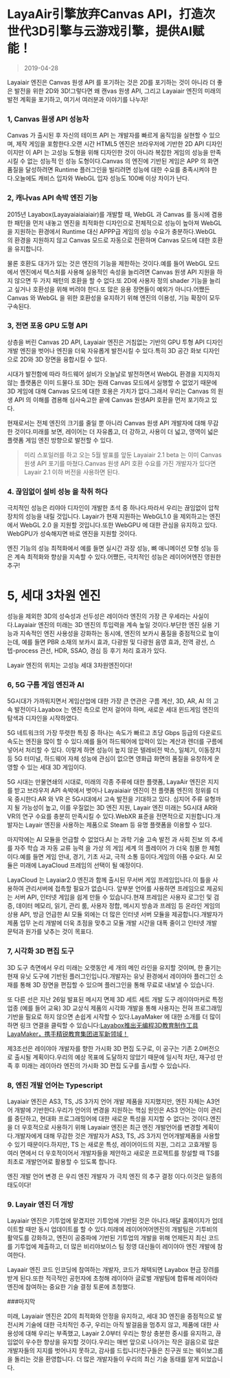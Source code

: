 # LayaAir引擎放弃Canvas API，打造次世代3D引擎与云游戏引擎，提供AI赋能！

>2019-04-28

Layaiair 엔진은 Canvas 원생 API 를 포기하는 것은 2D를 포기하는 것이 아니라 더 좋은 발전을 위한 2D와 3D!그렇다면 왜 캔vas 원생 API, 그리고 Layaiair 엔진의 미래의 발전 계획을 포기하고, 여기서 여러분과 이야기를 나누자!

### **1, Canvas 원생 API 성능차**

Canvas 가 출시된 후 자신의 테이프 API 는 개발자를 빠르게 움직임을 실현할 수 있으며, 제작 게임을 포함한다.오랜 시간 HTML5 엔진은 브라우저에 기반한 2D API 디자인이지만 이 API 는 고성능 도형을 위해 디자인한 것이 아니라 복잡한 게임의 성능을 만족시킬 수 없는 성능적 인 성능 도형이다.Canvas 의 엔진에 기반된 게임은 APP 의 화면 품질을 달성하려면 Runtime 플러그인을 빌리려면 성능에 대한 수요를 충족시켜야 한다.오늘에도 캐비스 입자와 WebGL 입자 성능도 100배 이상 차이가 난다.

### **2, 캐나vas API 속박 엔진 기능**

2015년 Layabox(Layayaiaiaiaiair)를 개발할 때, WebGL 과 Canvas 를 동시에 겸용한 패턴을 먼저 내놓고 엔진을 최적화한 디자인으로 전체적으로 성능이 높아져 WebGL을 지원하는 환경에서 Runtime 대신 APPP급 게임의 성능 수요가 충분하다.WebGL 의 환경을 지원하지 않고 Canvas 모드로 자동으로 전환하며 Canvas 모드에 대한 호환을 유지합니다.

물론 호환도 대가가 있는 것은 엔진의 기능을 제한하는 것이다.예를 들어 WebGL 모드에서 엔진에서 텍스처를 사용해 실용적인 속성을 늘리려면 Canvas 원생 API 지원을 하지 않으면 두 가지 패턴의 호환을 할 수 없다.또 2D에 사용자 정의 shader 기능을 늘리고 싶거나 호환성을 위해 버려야 한다.또 많은 응용 장면들이 예외가 아니다.어쨌든 Canvas 와 WebGL 을 위한 호환성을 유지하기 위해 엔진의 이용성, 기능 확장이 모두 구속된다.

### **3, 전면 포옹 GPU 도형 API**

상층을 버린 Canvas 2D API, Layaiair 엔진은 거침없는 기반의 GPU 투형 API 디자인 개발 엔진을 벗어나 엔진을 더욱 자유롭게 발전시킬 수 있다.특히 3D 공간 화보 디자인으로 2D와 3D 장면을 융합시킬 수 있다.

시대가 발전함에 따라 하드웨어 설비가 오늘날로 발전하면서 WebGL 환경을 지지하지 않는 플랫폼은 이미 드물다.또 3D는 원래 Canvas 모드에서 실행할 수 없었기 때문에 3D 게임에 대해 Canvas 모드에 대한 호용은 가치가 없다.그래서 우리는 Canvas 의 원생 API 의 이해를 겸용해 심사숙고한 끝에 Canvas 원생API 호환을 먼저 포기하고 있다.

현재로서는 전체 엔진의 크기를 줄일 뿐 아니라 Canvas 원생 API 개발자에 대해 무감한 것이다.미래를 보면, 레이어는 더 자유롭고, 더 강하고, 사용이 더 넓고, 영역이 넓은 플랫폼 게임 엔진 방향으로 발전할 수 있다.

> 미리 스포일러를 하고 오는 5월 발표를 앞둔 Layaiair 2.1 beta 는 이미 Canvas 원생 API 포기를 마쳤다.Canvas 원생 API 호환 수요를 가진 개발자가 있다면 Layair 2.1 이하 버전을 사용하면 된다.

### **4. 끊임없이 설비 성능 을 착취 하다**

극치적인 성능은 리야아 디자인이 개발한 초석 중 하나다.따라서 우리는 끊임없이 압착장치의 성능을 내릴 것입니다. Layair가 현재 지원하는 WebGL1.0 을 제외하고는 엔진에서 WebGL 2.0 을 지원할 것입니다.또한 WebGPU 에 대한 관심을 유지하고 있다. WebGPU가 성숙해지면 바로 엔진을 지원할 것이다.

엔진 기능의 성능 최적화에서 예를 들면 실시간 과장 성능, 뼈 애니메이션 모형 성능 등은 계속 최적화와 향상을 지속할 수 있다.어쨌든, 극치적인 성능은 레이어어엔진 영원한 추구!

# **5, 세대 3차원 엔진**

성능을 제외한 3D의 성숙성과 선두성은 레이아라 엔진의 가장 큰 우세라는 사실이다.Layaiair 엔진의 미래는 3D 엔진의 투입력을 계속 높일 것이다.부단한 엔진 실용 기능과 지속적인 엔진 사용성을 강화하는 동시에, 엔진의 보카시 품질을 중점적으로 높이는데, 예를 들면 PBR 소재의 보카시 효과, 다광원 및 다광원 음영 효과, 전역 광선, 스텝-process 관선, HDR, SSAO, 경심 등 후기 처리 효과가 있다.

Layair 엔진의 위치는 고성능 세대 3차원엔진이다!

### **6, 5G 구름 게임 엔진과 AI**

5G시대가 가까워지면서 게임산업에 대한 가장 큰 연관은 구름 계산, 3D, AR, AI 의 고속 발전이다.Layabox 는 엔진 측으로 먼저 걸어야 하며, 새로운 세대 윈드게임 엔진의 탐색과 디자인을 시작하였다.

5G 네트워크의 가장 뚜렷한 특징 중 하나는 속도가 빠르고 초당 Gbps 등급의 다운로드 속도는 엔진을 많이 할 수 있다.예를 들어 하드웨어에 압력이 있는 계산과 렌더를 구름에 넣어서 처리할 수 있다. 이렇게 하면 성능이 높지 않은 텔레비전 박스, 일체기, 이동장치 등 5G 터미널, 하드웨어 자체 성능에 관심이 없으면 영화급 화면의 품질을 유창하게 운영할 수 있는 세대 3D 게임이다.

5G 시대는 만물연쇄의 시대로, 미래의 각종 주류에 대한 플랫폼, LayaAir 엔진은 지지를 받고 브라우저 API 속박에서 벗어나 Layaiaiair 엔진이 전 플랫폼 엔진의 정위를 더욱 중시한다.AR 와 VR 은 5G시대에서 고속 발전을 기대하고 있다. 심지어 주류 유형까지 될 가능성이 높고, 이를 우질없는 3D 엔진 지원, Layair 엔진 미래는 5G시대 AR와 VR의 연구 수요를 충분히 만족시킬 수 있다.WebXR 표준을 전면적으로 지원합니다.개발자는 Layair 엔진을 사용하는 제품으로 Steam 등 유명 플랫폼을 이용할 수 있다.

마지막에는 AI 모듈을 언급할 수 없었다.AI 는 과학 기술 고속 발전 과 사회 진보 의 추세 를 자주 학습 과 자동 교류 능력 을 가상 의 게임 세계 의 플레이어 가 더욱 침몰 한 체험 이다.예를 들면 게임 안내, 경기, 기초 사교, 극적 소통 등이다.게임의 아픔 수요다. AI 모듈은 미래에 LayaCloud 프레임의 선택이 될 예정이다.

LayaCloud 는 Layaiar2.0 엔진과 함께 출시된 무서버 게임 프레임입니다.이 틀을 사용하여 관리서버에 접촉할 필요가 없습니다. 앞부분 언어를 사용하면 프레임으로 제공되는 서버 API, 인터넷 게임을 쉽게 만들 수 있습니다.현재 프레임은 사용자 로그인 및 검증, 데이터 메모리, 읽기, 관리 룸, 사용자 정합, 메시지 방송과 프레임 등 온라인 게임의 상용 API, 방금 언급한 AI 모듈 외에는 더 많은 인터넷 서버 모듈을 제공합니다.개발자가 제품 업무 논리 개발에 더욱 초점을 맞추고 모듈 개발 시간을 대폭 줄이고 인터넷 개발 문턱과 원가를 낮추는 것이 목표다.

### **7, 시각화 3D 편집 도구**

3D 도구 측면에서 우리 미래는 오랫동안 세 개의 메인 라인을 유지할 것이며, 한 줄기는 현재 유닛 도구에 기반된 플러그인입니다.개발자는 유닛 환경에서 레이야아 플러그인 소재를 통해 3D 장면을 편집할 수 있으며 플러그인을 통해 무료로 내보낼 수 있습니다.

또 다른 선은 지난 26일 발표된 메시지 면제 3D 세트 세트 개발 도구 레이야마커로 특정 업종 (예를 들어 교육) 3D 교상식 제품의 시각화 개발을 통해 사용자는 전혀 프로그래밍 기반을 필요로 하지 않으면 손쉽게 시작할 수 있다.LayaMaker 에 대한 소개를 더 많이 하면 링크 연결을 클릭할 수 있습니다:[Layabox推出无编程3D教育制作工具LayaMaker，携手精锐教育集团进军新领域！](http://mp.weixin.qq.com/s?__biz=MzAxMjI4NjA1OA==&mid=2650584620&idx=1&sn=fcf341b4b53e1c3d4f8e500c75893a06&chksm=83bc3729b4cbbe3f52fd830e15be04e808ba43103113abef2474322979feae941731589f7fd2&scene=21%3Ch1%3Ewechat_redirect)

제3조선은 레이야아 개발자를 향한 가시화 3D 편집 도구로, 이 공구는 기존 2.0버전으로 출시될 계획이다.우리의 예상 목표에 도달하지 않았기 때문에 일시적 차단, 재구성 만족 후 미래는 레이아라 엔진의 가시화 3D 편집 도구를 출시할 수 있습니다.

### **8, 엔진 개발 언어는 Typescript**

Layaiair 엔진은 AS3, TS, JS 3가지 언어 개발 제품을 지지했지만, 엔진 자체는 A3언어 개발에 기반한다.우리가 언어의 변경을 지원하는 핵심 원인은 AS3 언어는 이미 관리를 중단하고, 현대화 프로그래밍어에 대한 새로운 특성을 지지할 수 없다는 것이다.엔진을 더 우호적으로 사용하기 위해 Layaiair 엔진은 최근 엔진 개발언어를 변경할 계획이다.개발자에게 대해 무감한 것은 개발자가 AS3, TS, JS 3가지 언어개발제품을 사용할 수 있기 때문이다.하지만, TS 는 새로운 특성, 레이어이드의 지원, 그리고 고효개발 등 여러 면에서 더 우호적이어서 개발자들을 제안하고 새로운 프로젝트를 창설할 때 TS를 최초로 개발언어로 활용할 수 있도록 합니다.

엔진 개발 언어 변경 은 우리 엔진 개발자 가 극치 엔진 의 추구 결정 이다.이것은 일종의 태도이다!

### **9. Layair 엔진 더 개방**

Layaiair 엔진은 기투업에 맡겼지만 기투업에 기반된 것은 아니다.매달 홈페이지가 업데이트할 때만 동시 업데이트를 할 수 있다.미래에 레이어어어엔진의 개발팀은 기투비의 활약도를 강화하고, 엔진이 공중파에 기반된 기투업의 개발을 위해 언제든지 최신 코드 를 기투업에 제출하고, 더 많은 비리야보이스 팀 정영 대신들이 레이야아 엔진 개발에 참여한다.

Layaair 엔진 코드 인코딩에 참여하는 개발자, 코드가 채택되면 Layabox 현금 장려를 받게 된다.또한 적극적인 공헌자에 초청해 레이야아 글로벌 개발팀에 합류해 레이아라 엔진에 참여하는 중요한 기술 결정 토론에 초청했다.

###마지막

미래, Layaiair 엔진은 2D의 최적화와 안정을 유지하고, 세대 3D 엔진을 중점적으로 발전시켜 기술에 대한 극치적인 추구, 우리는 아직 발걸음을 멈추지 않고, 제품에 대한 사용성에 대해 우리는 부족했고, Layair 2.0부터 우리는 항상 충분한 중시를 유지하고, 끊임없이 우수한 향상을 유지할 것이다.우리는 매번 앞으로 나아가는 작은 걸음으로 많은 개발자들의 지지를 벗어나지 못하고, 감사를 드립니다!친구들은 친구권 또는 웨이보그룹을 돌리는 것을 환영합니다. 더 많은 개발자들이 우리의 최신 기술 동태를 알게 되었습니다.